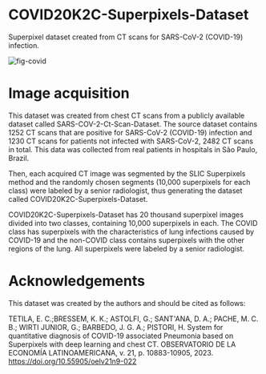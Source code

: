 # COVID20K2C-Superpixels-Dataset

Superpixel dataset created from CT scans for SARS-CoV-2 (COVID-19) infection.

![fig-covid](https://github.com/EvertonTetila/COVID20K2C-Superpixels-Dataset/assets/37840161/379ef576-d629-4f66-8fe2-d754ca9e9c27)

# Image acquisition

This dataset was created from chest CT scans from a publicly available dataset called SARS-COV-2-Ct-Scan-Dataset. The source dataset contains 1252 CT scans that are positive for SARS-CoV-2 (COVID-19) infection and 1230 CT scans for patients not infected with SARS-CoV-2, 2482 CT scans in total. This data was collected from real patients in hospitals in São Paulo, Brazil.

Then, each acquired CT image was segmented by the SLIC Superpixels method and the randomly chosen segments (10,000 superpixels for each class) were labeled by a senior radiologist, thus generating the dataset called COVID20K2C-Superpixels-Dataset.

COVID20K2C-Superpixels-Dataset has 20 thousand superpixel images divided into two classes, containing 10,000 superpixels in each. The COVID class has superpixels with the characteristics of lung infections caused by COVID-19 and the non-COVID class contains superpixels with the other regions of the lung. All superpixels were labeled by a senior radiologist.

# Acknowledgements

This dataset was created by the authors and should be cited as follows:

TETILA, E. C.;BRESSEM, K. K.; ASTOLFI, G.; SANT'ANA, D. A.; PACHE, M. C. B.; WIRTI JUNIOR, G.; BARBEDO, J. G. A.; PISTORI, H. System for quantitative diagnosis of COVID-19 associated Pneumonia based on Superpixels with deep learning and chest CT. OBSERVATORIO DE LA ECONOMÍA LATINOAMERICANA, v. 21, p. 10883-10905, 2023. https://doi.org/10.55905/oelv21n9-022
